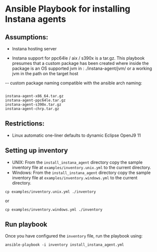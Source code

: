 # Ansible Playbook for installing Instana agents 

## Assumptions:

- Instana hosting server

- Instana support for ppc64le / aix / s390x is a tar.gz.  This playbook presumes that a custom package has been created where inside the package is an OS supported jvm in : ./instana-agent/jvm/ or a working jvm in the path on the target host

-- custom package naming compatible with the ansible arch naming:

```

instana-agent-x86_64.tar.gz
instana-agent-ppc64le.tar.gz
instana-agent-s390x.tar.gz
instana-agent-chrp.tar.gz

```


## Restrictions:

- Linux automatic one-liner defaults to dynamic Eclipse OpenJ9 11

## Setting up inventory

- UNIX: From the `install_instana_agent` directory copy the sample inventory file at `examples/inventory.unix.yml` to the  current directory.
- Windows: From the `install_instana_agent` directory copy the sample inventory file at `examples/inventory.windows.yml` to the  current directory.

```
cp examples/inventory.unix.yml ./inventory
```

or

```
cp examples/inventory.windows.yml ./inventory
```

## Run playbook

Once you have configured the `inventory` file, run the playbook using:

```
ansible-playbook -i inventory install_instana_agent.yml 

```
